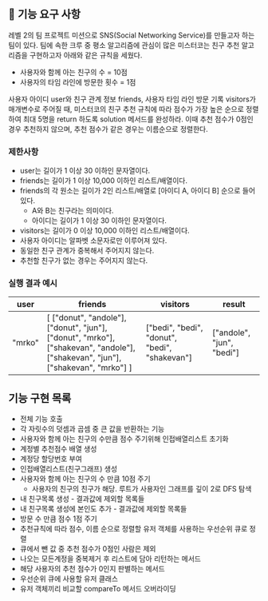 ## 🚀 기능 요구 사항

레벨 2의 팀 프로젝트 미션으로 SNS(Social Networking Service)를 만들고자 하는 팀이 있다. 팀에 속한 크루 중 평소 알고리즘에 관심이 많은 미스터코는 친구 추천 알고리즘을 구현하고자 아래와 같은 규칙을 세웠다.

- 사용자와 함께 아는 친구의 수 = 10점 
- 사용자의 타임 라인에 방문한 횟수 = 1점

사용자 아이디 user와 친구 관계 정보 friends, 사용자 타임 라인 방문 기록 visitors가 매개변수로 주어질 때, 미스터코의 친구 추천 규칙에 따라 점수가 가장 높은 순으로 정렬하여 최대 5명을 return 하도록 solution 메서드를 완성하라. 이때 추천 점수가 0점인 경우 추천하지 않으며, 추천 점수가 같은 경우는 이름순으로 정렬한다.

### 제한사항

- user는 길이가 1 이상 30 이하인 문자열이다.
- friends는 길이가 1 이상 10,000 이하인 리스트/배열이다.
- friends의 각 원소는 길이가 2인 리스트/배열로 [아이디 A, 아이디 B] 순으로 들어있다.
  - A와 B는 친구라는 의미이다.
  - 아이디는 길이가 1 이상 30 이하인 문자열이다.
- visitors는 길이가 0 이상 10,000 이하인 리스트/배열이다.
- 사용자 아이디는 알파벳 소문자로만 이루어져 있다.
- 동일한 친구 관계가 중복해서 주어지지 않는다.
- 추천할 친구가 없는 경우는 주어지지 않는다.

### 실행 결과 예시

| user | friends | visitors | result |
| --- | --- | --- | --- |
| "mrko" | [ ["donut", "andole"], ["donut", "jun"], ["donut", "mrko"], ["shakevan", "andole"], ["shakevan", "jun"], ["shakevan", "mrko"] ] | ["bedi", "bedi", "donut", "bedi", "shakevan"] | ["andole", "jun", "bedi"] |

## 기능 구현 목록

- 전체 기능 호출
- 각 자릿수의 덧셈과 곱셈 중 큰 값을 반환하는 기능
- 사용자와 함께 아는 친구의 수만큼 점수 주기위해 인접배열리스트 초기화
- 계정별 추천점수 배열 생성
- 계정당 할당번호 부여
- 인접배열리스트(친구그래프) 생성
- 사용자와 함께 아는 친구의 수 만큼 10점 주기
  - 사용자의 친구의 친구가 해당. 루트가 사용자인 그래프를 깊이 2로 DFS 탐색
- 내 친구목록 생성 - 결과값에 제외할 목록들
- 내 친구목록 생성에 본인도 추가 - 결과값에 제외할 목록들
- 방문 수 만큼 점수 1점 주기
- 추천규칙에 따라 점수, 이름 순으로 정렬할 유저 객체를 사용하는 우선순위 큐로 정렬
- 큐에서 뺀 값 중 추천 점수가 0점인 사람은 제외
- 나오는 모든계정을 중복제거 후 리스트에 담아 리턴하는 메서드
- 해당 사용자의 추천 점수가 0인지 판별하는 메서드
- 우선순위 큐에 사용할 유저 클래스
- 유저 객체끼리 비교할 compareTo 메서드 오버라이딩